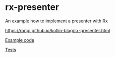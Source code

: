 # rx-presenter
An example how to implement a presenter with Rx

https://rongi.github.io/kotlin-blog/rx-presenter.html

[Example code](https://github.com/rongi/rx-presenter/tree/master/app/src/main/java/com/github/rongi/rxpresenter/example/app/main)

[Tests](https://github.com/rongi/rx-presenter/blob/master/app/src/test/java/com/github/rongi/rxpresenter/example/app/main/MainViewModelTest.kt)
